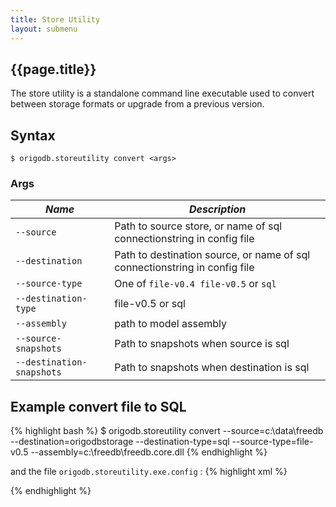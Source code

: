 ```yaml
---
title: Store Utility
layout: submenu
---
```

## {{page.title}}
The store utility is a standalone command line executable used to convert between storage formats or upgrade from a previous version.

## Syntax
`$ origodb.storeutility convert <args>`
### Args
*Name* | *Description*
-------|--------------
 `--source` | Path to source store, or name of sql connectionstring in config file 
 `--destination` | Path to destination source, or name of sql connectionstring in config file 
 `--source-type` | One of `file-v0.4 file-v0.5` or `sql`
 `--destination-type` | file-v0.5 or sql 
 `--assembly` | path to model assembly 
 `--source-snapshots` | Path to snapshots when source is sql 
 `--destination-snapshots` | Path to snapshots when destination is sql 
## Example convert file to SQL
{% highlight bash %}
$ origodb.storeutility convert --source=c:\data\freedb --destination=origodbstorage 
      --destination-type=sql --source-type=file-v0.5 --assembly=c:\freedb\freedb.core.dll
{% endhighlight %}

and the file `origodb.storeutility.exe.config` :
{% highlight xml %}
<?xml version="1.0"?>
<configuration>
  <connectionStrings>
    <add name="origodbstorage"
        connectionString="Data Source=.;Initial Catalog=freedb;Integrated Security=True"
        providerName="System.Data.SqlClient" />
  </connectionStrings>
</configuration>
{% endhighlight %}
